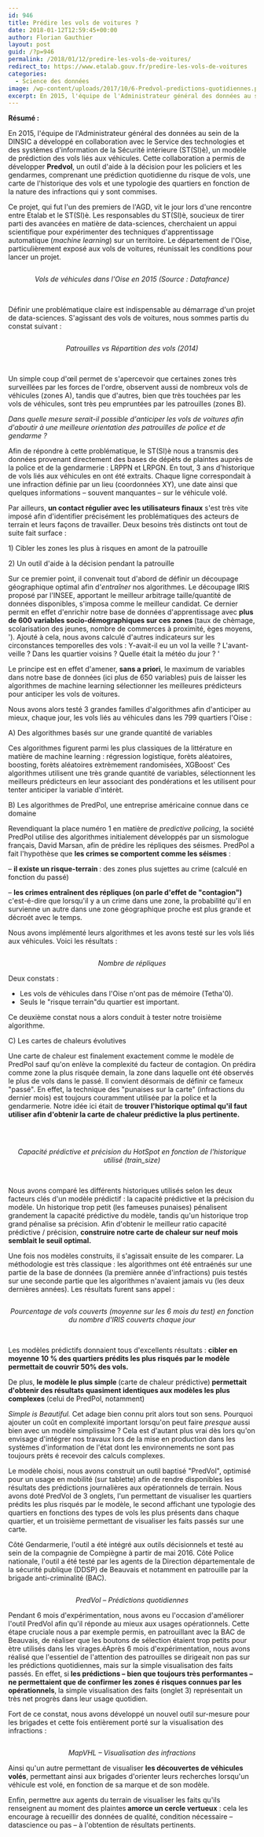 ```yaml
---
id: 946
title: Prédire les vols de voitures ?
date: 2018-01-12T12:59:45+00:00
author: Florian Gauthier
layout: post
guid: /?p=946
permalink: /2018/01/12/predire-les-vols-de-voitures/
redirect_to: https://www.etalab.gouv.fr/predire-les-vols-de-voitures
categories:
  - Science des données
image: /wp-content/uploads/2017/10/6-Predvol-predictions-quotidiennes.png
excerpt: En 2015, l'équipe de l'Administrateur général des données au sein de la DINSIC a développé en collaboration avec le Service des technologies et des systèmes d'information de la Sécurité intérieure (ST(SI)è), un modèle de prédiction des vols liés aux véhicules. Cette collaboration a permis de développer **Predvol**, un outil d'aide à la décision pour les policiers et les gendarmes, comprenant une prédiction quotidienne du risque de vols, une carte de l'historique des vols et une typologie des quartiers en fonction de la nature des infractions qui y sont commises.
---
```


**Résumé :**

En 2015, l'équipe de l'Administrateur général des données au sein de la DINSIC a développé en collaboration avec le Service des technologies et des systèmes d'information de la Sécurité intérieure (ST(SI)è), un modèle de prédiction des vols liés aux véhicules. Cette collaboration a permis de développer **Predvol**, un outil d'aide à la décision pour les policiers et les gendarmes, comprenant une prédiction quotidienne du risque de vols, une carte de l'historique des vols et une typologie des quartiers en fonction de la nature des infractions qui y sont commises.

Ce projet, qui fut l'un des premiers de l'AGD, vit le jour lors d'une rencontre entre Etalab et le ST(SI)è. Les responsables du ST(SI)è, soucieux de tirer parti des avancées en matière de data-sciences, cherchaient un appui scientifique pour expérimenter des techniques d'apprentissage automatique (<i>machine learning</i>) sur un territoire. Le département de l'Oise, particulièrement exposé aux vols de voitures, réunissait les conditions pour lancer un projet.

[<img class="wp-image-952 aligncenter" src="/wp-content/uploads/2017/10/1-oise_2015.jpeg" alt="" srcset="/wp-content/uploads/2017/10/1-oise_2015.jpeg 2020w, /wp-content/uploads/2017/10/1-oise_2015-300x216.jpeg 300w, /wp-content/uploads/2017/10/1-oise_2015-768x554.jpeg 768w, /wp-content/uploads/2017/10/1-oise_2015-1024x738.jpeg 1024w" sizes="(max-width: 643px) 100vw, 643px" />](/wp-content/uploads/2017/10/1-oise_2015.jpeg)

<p class="p6" style="text-align: center;">
  <span class="s1"><i>Vols de véhicules dans l'Oise en 2015 (Source : Datafrance)</i></span>
</p>

&nbsp;

<p class="p3">
  <span class="s1">Définir une problématique claire est indispensable au démarrage d'un projet de data-sciences. S'agissant des vols de voitures, nous sommes partis du constat suivant :</span>
</p>

[<img class="wp-image-951 aligncenter" src="/wp-content/uploads/2017/10/2-patrouilles.jpeg" alt=""  />](/wp-content/uploads/2017/10/2-patrouilles.jpeg)

<p class="p6" style="text-align: center;">
  <span class="s1"><i>Patrouilles vs Répartition des vols (2014)</i></span>
</p>

&nbsp;

<p class="p3">
  <span class="s2">Un simple coup d'œil permet de s'apercevoir que certaines zones très surveillées par les forces de l'ordre, observent aussi de nombreux vols de véhicules (zones A), tandis que d'autres, bien que très touchées par les vols de véhicules, sont très peu empruntées par les patrouilles (zones B).</span>
</p>

<p class="p6">
  <span class="s1"><i>Dans quelle mesure serait-il possible d'anticiper les vols de voitures afin d'aboutir à une meilleure orientation des patrouilles de police et de gendarme ?</i></span>
</p>

<p class="p3">
  <span class="s1">Afin de répondre à cette problématique, le ST(SI)è nous a transmis des données provenant directement des bases de dépèts de plaintes auprès de la police et de la gendarmerie : LRPPN et LRPGN. En tout, 3 ans d'historique de vols liés aux véhicules en ont été extraits. Chaque ligne correspondait à une infraction définie par un lieu (coordonnées XY), une date ainsi que quelques informations &#8211; souvent manquantes &#8211; sur le véhicule volé.</span>
</p>

<p class="p3">
  <span class="s1">Par ailleurs, <b>un contact régulier avec les utilisateurs finaux</b> s'est très vite imposé afin d'identifier précisément les problématiques des acteurs de terrain et leurs façons de travailler. Deux besoins très distincts ont tout de suite fait surface :</span>
</p>

<p class="p3">
  <span class="s1">1) Cibler les zones les plus à risques en amont de la patrouille</span>
</p>

<p class="p3">
  <span class="s1">2) Un outil d'aide à la décision pendant la patrouille</span>
</p>

<p class="p3">
  <span class="s1">Sur ce premier point, il convenait tout d'abord de définir un découpage géographique optimal afin d'<i>entraîner</i> nos algorithmes. Le découpage IRIS proposé par l'INSEE, apportant le meilleur arbitrage taille/quantité de données disponibles, s'imposa comme le meilleur candidat. Ce dernier permit en effet d'enrichir notre base de données d'apprentissage avec </span><span class="s1"><b>plus de 600 variables socio-démographiques sur ces zones </b>(taux de chèmage, scolarisation des jeunes, nombre de commerces à proximité, èges moyens, '). Ajouté à cela, nous avons calculé d'autres indicateurs sur les circonstances temporelles des vols : Y-avait-il eu un vol la veille ? L'avant-veille ? Dans les quartier voisins ? Quelle était la météo du jour ? '</span>
</p>

<p class="p3">
  <span class="s1">Le principe est en effet d'amener, <b>sans a priori</b>, le maximum de variables dans notre base de données (ici plus de 650 variables) puis de laisser les algorithmes de machine learning sélectionner les meilleures prédicteurs pour anticiper les vols de voitures.</span>
</p>

<p class="p3">
  <span class="s1">Nous avons alors testé 3 grandes familles d'algorithmes afin d'anticiper au mieux, chaque jour, les vols liés au véhicules dans les 799 quartiers l'Oise :</span>
</p>

<p class="p3">
  <span class="s1">A) Des algorithmes basés sur une grande quantité de variables</span>
</p>

<p class="p3">
  <span class="s1">Ces algorithmes figurent parmi les plus classiques de la littérature en matière de machine learning : régression logistique, forèts aléatoires, boosting, forèts aléatoires extrèmement randomisées, XGBoost' Ces algorithmes utilisent une très grande quantité de variables, sélectionnent les meilleurs prédicteurs en leur associant des pondérations et les utilisent pour tenter anticiper la variable d'intérèt.</span>
</p>

<p class="p3">
  <span class="s1">B) Les algorithmes de PredPol, une entreprise américaine connue dans ce domaine </span>
</p>

<p class="p3">
  <span class="s1">Revendiquant la place numéro 1 en matière de <i>predictive policing</i>, la société PredPol utilise des algorithmes initialement développés par un sismologue français, David Marsan, afin de prédire les répliques des séismes. PredPol a fait l'hypothèse que <b>les crimes se comportent comme les séismes</b> :</span>
</p>

<p class="p3">
  <span class="s1">&#8211; <b>il existe un risque-terrain </b>: des zones plus sujettes au crime (calculé en fonction du passé)</span>
</p>

<p class="p3">
  <span class="s1">&#8211; <b>les crimes entraînent des répliques (on parle d'effet de "contagion")</b> c'est-é-dire que lorsqu'il y a un crime dans une zone, la probabilité qu'il en survienne un autre dans une zone géographique proche est plus grande et décroét avec le temps.</span>
</p>

<p class="p3">
  <span class="s1">Nous avons implémenté leurs algorithmes et les avons testé sur les vols liés aux véhicules. Voici les résultats :</span>
</p>

[<img class=" wp-image-950 aligncenter" src="/wp-content/uploads/2017/10/3-contagion.png" alt="" srcset="/wp-content/uploads/2017/10/3-contagion.png 558w, /wp-content/uploads/2017/10/3-contagion-300x204.png 300w" sizes="(max-width: 443px) 100vw, 443px" />](/wp-content/uploads/2017/10/3-contagion.png)

<p class="p6" style="text-align: center;">
  <i>Nombre de répliques</i>
</p>

<p class="p3">
  <span class="s1">Deux constats :</span>
</p>

<ul class="ul1">
  <li class="li3">
    <span class="s1">Les vols de véhicules dans l'Oise </span><span class="s3">n'ont pas de mémoire (Tetha'0).</span>
  </li>
  <li class="li3">
    <span class="s1">Seuls le "risque terrain"du quartier est important.</span>
  </li>
</ul>

<p class="p3">
  <span class="s1">Ce deuxième constat nous a alors conduit à tester notre troisième algorithme.</span>
</p>

<p class="p3">
  <span class="s1">C) Les cartes de chaleurs évolutives</span>
</p>

<p class="p3">
  <span class="s1">Une carte de chaleur est finalement exactement comme le modèle de PredPol sauf qu'on enlève la complexité du facteur de contagion. On prédira comme zone la plus risquée demain, la zone dans laquelle ont été observés le plus de vols dans le passé. Il convient désormais de définir ce fameux "passé". En effet, la technique des "punaises sur la carte" (infractions du dernier mois) est toujours couramment utilisée par la police et la gendarmerie. Notre idée ici était de <b>trouver l'historique optimal </b><strong>qu'il faut utiliser afin d'obtenir la carte de chaleur prédictive la plus pertinente.</strong></span>
</p>

&nbsp;

[<img class=" wp-image-949 aligncenter" src="/wp-content/uploads/2017/10/4-historique-optimal.png" alt="" srcset="/wp-content/uploads/2017/10/4-historique-optimal.png 892w, /wp-content/uploads/2017/10/4-historique-optimal-300x165.png 300w, /wp-content/uploads/2017/10/4-historique-optimal-768x423.png 768w" sizes="(max-width: 828px) 100vw, 828px" />](/wp-content/uploads/2017/10/4-historique-optimal.png)

<p style="text-align: center;">
  <em>Capacité prédictive et précision du HotSpot en fonction de l'historique utilisé (train_size)</em>
</p>

&nbsp;

<p class="p3">
  <span class="s1">Nous avons comparé les différents historiques utilisés selon les deux facteurs clés d'un modèle prédictif : la capacité prédictive et la précision du modèle. Un historique trop petit (les fameuses punaises) pénalisent grandement la capacité prédictive du modèle, tandis qu'un historique trop grand pénalise sa précision. Afin d'obtenir le meilleur ratio capacité prédictive / précision, <b>construire notre carte de chaleur sur neuf mois semblait le seuil optimal.</b></span>
</p>

<p class="p3">
  <span class="s1">Une fois nos modèles construits, il s'agissait ensuite de les comparer. La méthodologie est très classique : les algorithmes ont été entraénés sur une partie de la base de données (la première année d'infractions) puis testés sur une seconde partie que les algorithmes n'avaient jamais vu (les deux dernières années). Les résultats furent sans appel :</span>
</p>

[<img class=" wp-image-948 aligncenter" src="/wp-content/uploads/2017/10/5-comparaison-modeles-e1509370478313.png" alt="" srcset="/wp-content/uploads/2017/10/5-comparaison-modeles-e1509370478313.png 881w, /wp-content/uploads/2017/10/5-comparaison-modeles-e1509370478313-300x183.png 300w, /wp-content/uploads/2017/10/5-comparaison-modeles-e1509370478313-768x468.png 768w" sizes="(max-width: 669px) 100vw, 669px" />](/wp-content/uploads/2017/10/5-comparaison-modeles-e1509370478313.png)

<p style="text-align: center;">
  <em>Pourcentage de vols couverts (moyenne sur les 6 mois du test) en fonction du nombre d'IRIS couverts chaque jour</em>
</p>

&nbsp;

<p class="p3">
  <span class="s1">Les modèles prédictifs donnaient tous d'excellents résultats : <b>cibler en moyenne 10 % des quartiers prédits les plus risqués par le modèle permettait de couvrir 50% des vols.</b></span>
</p>

<p class="p3">
  <span class="s1">De plus, <b>le modèle le plus simple </b>(carte de chaleur prédictive)<b> permettait d'obtenir des résultats quasiment identiques aux modèles les plus complexes </b>(celui de PredPol, notamment)</span>
</p>

<p class="p3">
  <span class="s1"><i>Simple is Beautiful. </i>Cet adage bien connu prit alors tout son sens. Pourquoi ajouter un coût en complexité important lorsqu'on peut faire <i>presque </i>aussi bien avec un modèle simplissime ? Cela est d'autant plus vrai dès lors qu'on envisage d'intégrer nos travaux lors de la mise en production dans les systèmes d'information de l'état dont les environnements ne sont pas toujours prèts é recevoir des calculs complexes.</span>
</p>

<p class="p3">
  <span class="s1">Le modèle choisi, nous avons construit un outil baptisé "PredVol", optimisé pour un usage en mobilité (sur tablette) afin de rendre disponibles les résultats des prédictions journalières aux opérationnels de terrain. Nous avons doté PredVol de 3 onglets, l'un permettant de visualiser les quartiers prédits les plus risqués par le modèle, le second affichant une typologie des quartiers en fonctions des types de vols les plus présents dans chaque quartier, et un troisième permettant de visualiser les faits passés sur une carte.</span>
</p>

<p class="p3">
  <span class="s1">Côté Gendarmerie, l'outil a été intégré aux outils décisionnels et testé au sein de la compagnie de Compiègne à partir de mai 2016. Côté Police nationale, l'outil a été testé par les agents de la Direction départementale de la sécurité publique (DDSP) de Beauvais et notamment en patrouille par la brigade anti-criminalité (BAC).</span>
</p>

[<img class="alignnone size-full wp-image-947" src="/wp-content/uploads/2017/10/6-Predvol-predictions-quotidiennes.png" alt="" srcset="/wp-content/uploads/2017/10/6-Predvol-predictions-quotidiennes.png 1600w, /wp-content/uploads/2017/10/6-Predvol-predictions-quotidiennes-300x165.png 300w, /wp-content/uploads/2017/10/6-Predvol-predictions-quotidiennes-768x421.png 768w, /wp-content/uploads/2017/10/6-Predvol-predictions-quotidiennes-1024x562.png 1024w" sizes="(max-width: 1600px) 100vw, 1600px" />](/wp-content/uploads/2017/10/6-Predvol-predictions-quotidiennes.png)

<p class="p7" style="text-align: center;">
  <span class="s1"><i>PredVol &#8211; Prédictions quotidiennes</i></span>
</p>

<p class="p3">
  <span class="s1">Pendant 6 mois d'expérimentation, nous avons eu l'occasion d'améliorer l'outil PredVol afin qu'il réponde au mieux aux usages opérationnels. Cette étape cruciale nous a par exemple permis, en patrouillant avec la BAC de Beauvais, de réaliser que les boutons de sélection étaient trop petits pour ètre utilisés dans les virages.é</span><span class="s1">Après 6 mois d'expérimentation, nous avons réalisé que l'essentiel de l'attention des patrouilles se dirigeait non pas sur les prédictions quotidiennes, mais sur la simple visualisation des faits passés. En effet,<b> </b>si<b> les prédictions &#8211; bien que toujours très performantes &#8211; ne permettaient que de confirmer les zones é risques connues par les opérationnels</b>,<b> </b> la simple visualisation des faits (onglet 3) représentait un très net progrès dans leur usage quotidien.</span>
</p>

Fort de ce constat, nous avons développé un nouvel outil sur-mesure pour les brigades et cette fois entièrement porté sur la visualisation des infractions :

[<img class="alignnone size-full wp-image-993" src="/wp-content/uploads/2018/01/MapVHL-copie.jpg" alt="" srcset="/wp-content/uploads/2018/01/MapVHL-copie.jpg 3346w, /wp-content/uploads/2018/01/MapVHL-copie-300x150.jpg 300w, /wp-content/uploads/2018/01/MapVHL-copie-768x383.jpg 768w, /wp-content/uploads/2018/01/MapVHL-copie-1024x510.jpg 1024w, /wp-content/uploads/2018/01/MapVHL-copie-239x118.jpg 239w" sizes="(max-width: 3346px) 100vw, 3346px" />](/wp-content/uploads/2018/01/MapVHL-copie.jpg)

<p class="p7" style="text-align: center;">
  <span class="s1"><i>MapVHL &#8211; Visualisation des infractions</i></span>
</p>

<p class="p3">
  Ainsi qu'un autre permettant de visualiser <strong>les découvertes de véhicules volés</strong>, permettant ainsi aux brigades d'orienter leurs recherches lorsqu'un véhicule est volé, en fonction de sa marque et de son modèle.
</p>

<p class="p6" style="text-align: left;">
  <span class="s1">Enfin, permettre aux agents du terrain de visualiser les faits qu'ils renseignent au moment des plaintes<strong> amorce un cercle vertueux</strong> : cela les encourage à recueillir des données de qualité, condition nécessaire &#8211; datascience ou pas &#8211; à l'obtention de résultats pertinents.</span>
</p>
